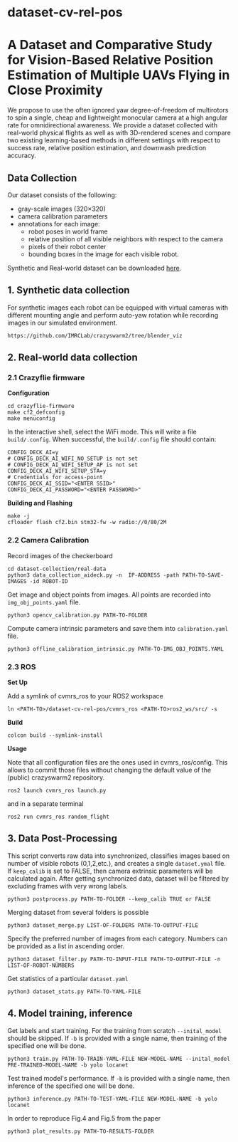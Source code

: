 # dataset-cv-rel-pos
# A Dataset and Comparative Study for Vision-Based Relative Position Estimation of Multiple UAVs Flying in Close Proximity
We propose to use the often ignored yaw degree-of-freedom of multirotors to spin a single, cheap and lightweight
monocular camera at a high angular rate for omnidirectional awareness. We provide a dataset collected with real-world
physical flights as well as with 3D-rendered scenes and compare two existing learning-based methods in different settings
with respect to success rate, relative position estimation, and downwash prediction accuracy.

## Data Collection
Our dataset consists of the following: 
* gray-scale images (320×320)
* camera calibration parameters 
* annotations for each image: 
    * robot poses in world frame
    * relative position of all visible neighbors with respect to the camera
    * pixels of their robot center
    * bounding boxes in the image for each visible robot.

Synthetic and Real-world dataset can be downloaded [here](https://tubcloud.tu-berlin.de/s/Sa5rN5JK7poGawr).

## 1. Synthetic data collection
For synthetic images each robot can be equipped with virtual cameras with different mounting angle and perform auto-yaw rotation
while recording images in our simulated environment. 
```
https://github.com/IMRCLab/crazyswarm2/tree/blender_viz
``` 

## 2. Real-world data collection

### 2.1 Crazyflie firmware

**Configuration**

```
cd crazyflie-firmware
make cf2_defconfig
make menuconfig
```

In the interactive shell, select the WiFi mode. This will write a file `build/.config`.
When successful, the `build/.config` file should contain:

```
CONFIG_DECK_AI=y
# CONFIG_DECK_AI_WIFI_NO_SETUP is not set
# CONFIG_DECK_AI_WIFI_SETUP_AP is not set
CONFIG_DECK_AI_WIFI_SETUP_STA=y
# Credentials for access-point
CONFIG_DECK_AI_SSID="<ENTER SSID>"
CONFIG_DECK_AI_PASSWORD="<ENTER PASSWORD>"
```

**Building and Flashing**

```
make -j
cfloader flash cf2.bin stm32-fw -w radio://0/80/2M
```

### 2.2 Camera Calibration

Record images of the checkerboard 
```
cd dataset-collection/real-data
python3 data_collection_aideck.py -n  IP-ADDRESS -path PATH-TO-SAVE-IMAGES -id ROBOT-ID
```
Get image and object points from images. All points are recorded into `img_obj_points.yaml` file. 
```
python3 opencv_calibration.py PATH-TO-FOLDER 
```
Compute camera intrinsic parameters and save them into `calibration.yaml` file.
```
python3 offline_calibration_intrinsic.py PATH-TO-IMG_OBJ_POINTS.YAML
```


### 2.3 ROS

**Set Up**

Add a symlink of cvmrs_ros to your ROS2 workspace

```
ln <PATH-TO>/dataset-cv-rel-pos/cvmrs_ros <PATH-TO>ros2_ws/src/ -s
```

**Build** 

```
colcon build --symlink-install 
```

**Usage**

Note that all configuration files are the ones used in cvmrs_ros/config. This allows to commit those files without changing the default value of the (public) crazyswarm2 repository. 

```
ros2 launch cvmrs_ros launch.py
```

and in a separate terminal

```
ros2 run cvmrs_ros random_flight
```

## 3. Data Post-Processing
This script converts raw data into synchronized, classifies images based on number of visible robots (0,1,2,etc.), and creates a single `dataset.ymal` file. If `keep_calib` is set to FALSE, then camera extrinsic parameters will be calculated again. After getting synchronized data, dataset will be filtered by excluding frames
with very wrong labels. 
```
python3 postprocess.py PATH-TO-FOLDER --keep_calib TRUE or FALSE
```
Merging dataset from several folders is possible
```
python3 dataset_merge.py LIST-OF-FOLDERS PATH-TO-OUTPUT-FILE
```
Specify the preferred number of images from each category. Numbers can be provided as a list in ascending order.
```
python3 dataset_filter.py PATH-TO-INPUT-FILE PATH-TO-OUTPUT-FILE -n LIST-OF-ROBOT-NUMBERS
```
Get statistics of a particular `dataset.yaml`
```
python3 dataset_stats.py PATH-TO-YAML-FILE
```

## 4. Model training, inference
Get labels and start training. For the training from scratch `--inital_model` should be skipped. If `-b` is provided with a single name, then training of the specified one will be done.
```
python3 train.py PATH-TO-TRAIN-YAML-FILE NEW-MODEL-NAME --inital_model PRE-TRAINED-MODEL-NAME -b yolo locanet
```
Test trained model's performance. If `-b` is provided with a single name, then inference of the specified one will be done.
```
python3 inference.py PATH-TO-TEST-YAML-FILE NEW-MODEL-NAME -b yolo locanet
```
In order to reproduce Fig.4 and Fig.5 from the paper
```
python3 plot_results.py PATH-TO-RESULTS-FOLDER
```
